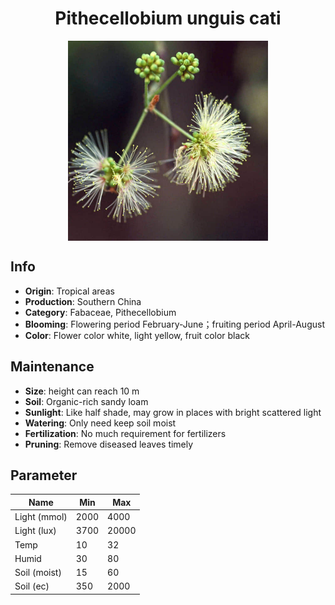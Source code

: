 <h1 align='center'>Pithecellobium unguis cati</h1>
<p align="center">
    <img 
        align='center'
        width='320'
        src="../images/pithecellobium unguis cati.png" 
        alt='Pithecellobium unguis cati' />
</p>

## Info

 - **Origin**: Tropical areas
 - **Production**: Southern China
 - **Category**: Fabaceae, Pithecellobium
 - **Blooming**: Flowering period February-June；fruiting period April-August
 - **Color**: Flower color white, light yellow, fruit color black

## Maintenance

 - **Size**: height can reach 10 m
 - **Soil**: Organic-rich sandy loam
 - **Sunlight**: Like half shade, may grow in places with bright scattered light
 - **Watering**: Only need keep soil moist
 - **Fertilization**: No much requirement for fertilizers
 - **Pruning**: Remove diseased leaves timely

## Parameter

| Name         | Min  | Max   |
|--------------|------|-------|
| Light (mmol) | 2000 | 4000  |
| Light (lux)  | 3700 | 20000 |
| Temp         | 10    | 32    |
| Humid        | 30   | 80    |
| Soil (moist) | 15   | 60    |
| Soil (ec)    | 350  | 2000  |